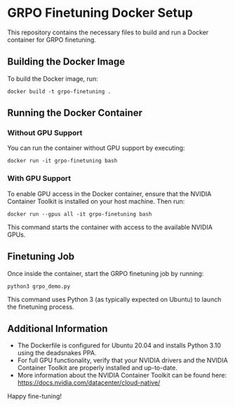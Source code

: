 # GRPO Finetuning Docker Setup

This repository contains the necessary files to build and run a Docker container for GRPO finetuning.

## Building the Docker Image

To build the Docker image, run:

    docker build -t grpo-finetuning .

## Running the Docker Container

### Without GPU Support

You can run the container without GPU support by executing:

    docker run -it grpo-finetuning bash

### With GPU Support

To enable GPU access in the Docker container, ensure that the NVIDIA Container Toolkit is installed on your host machine. Then run:

    docker run --gpus all -it grpo-finetuning bash

This command starts the container with access to the available NVIDIA GPUs.

## Finetuning Job

Once inside the container, start the GRPO finetuning job by running:

    python3 grpo_demo.py

This command uses Python 3 (as typically expected on Ubuntu) to launch the finetuning process.

## Additional Information

- The Dockerfile is configured for Ubuntu 20.04 and installs Python 3.10 using the deadsnakes PPA.
- For full GPU functionality, verify that your NVIDIA drivers and the NVIDIA Container Toolkit are properly installed and up-to-date.
- More information about the NVIDIA Container Toolkit can be found here: https://docs.nvidia.com/datacenter/cloud-native/

Happy fine-tuning!
